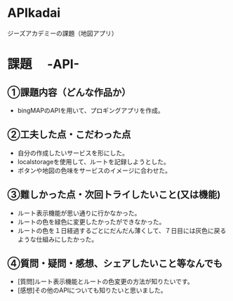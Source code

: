 # APIkadai
ジーズアカデミーの課題（地図アプリ）
# 課題　 -API-

## ①課題内容（どんな作品か）
- bingMAPのAPIを用いて、プロギングアプリを作成。

## ②工夫した点・こだわった点
- 自分の作成したいサービスを形にした。
- localstorageを使用して、ルートを記録しようとした。
- ボタンや地図の色味をサービスのイメージに合わせた。

## ③難しかった点・次回トライしたいこと(又は機能)
- ルート表示機能が思い通りに行かなかった。
- ルートの色を緑色に変更したかったができなかった。
- ルートの色を１日経過するごとにだんだん薄くして、７日目には灰色に戻るような仕組みにしたかった。

## ④質問・疑問・感想、シェアしたいこと等なんでも
- [質問]ルート表示機能とルートの色変更の方法が知りたいです。
- [感想]その他のAPIについても知りたいと思いました。
